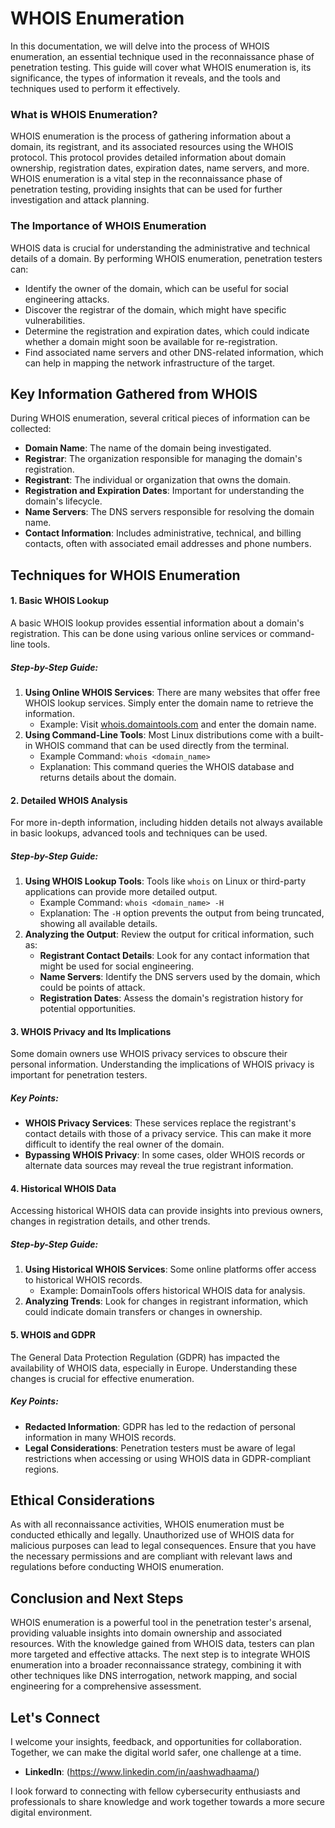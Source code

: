 # WHOIS Enumeration

In this documentation, we will delve into the process of WHOIS enumeration, an essential technique used in the reconnaissance phase of penetration testing. This guide will cover what WHOIS enumeration is, its significance, the types of information it reveals, and the tools and techniques used to perform it effectively.

### What is WHOIS Enumeration?

WHOIS enumeration is the process of gathering information about a domain, its registrant, and its associated resources using the WHOIS protocol. This protocol provides detailed information about domain ownership, registration dates, expiration dates, name servers, and more. WHOIS enumeration is a vital step in the reconnaissance phase of penetration testing, providing insights that can be used for further investigation and attack planning.

### The Importance of WHOIS Enumeration

WHOIS data is crucial for understanding the administrative and technical details of a domain. By performing WHOIS enumeration, penetration testers can:

- Identify the owner of the domain, which can be useful for social engineering attacks.
- Discover the registrar of the domain, which might have specific vulnerabilities.
- Determine the registration and expiration dates, which could indicate whether a domain might soon be available for re-registration.
- Find associated name servers and other DNS-related information, which can help in mapping the network infrastructure of the target.

## Key Information Gathered from WHOIS

During WHOIS enumeration, several critical pieces of information can be collected:

- **Domain Name**: The name of the domain being investigated.
- **Registrar**: The organization responsible for managing the domain's registration.
- **Registrant**: The individual or organization that owns the domain.
- **Registration and Expiration Dates**: Important for understanding the domain's lifecycle.
- **Name Servers**: The DNS servers responsible for resolving the domain name.
- **Contact Information**: Includes administrative, technical, and billing contacts, often with associated email addresses and phone numbers.

## Techniques for WHOIS Enumeration

#### 1. Basic WHOIS Lookup

A basic WHOIS lookup provides essential information about a domain's registration. This can be done using various online services or command-line tools.

##### Step-by-Step Guide:

1. **Using Online WHOIS Services**: There are many websites that offer free WHOIS lookup services. Simply enter the domain name to retrieve the information.
   - Example: Visit [whois.domaintools.com](https://whois.domaintools.com/) and enter the domain name.
2. **Using Command-Line Tools**: Most Linux distributions come with a built-in WHOIS command that can be used directly from the terminal.
   - Example Command: `whois <domain_name>`
   - Explanation: This command queries the WHOIS database and returns details about the domain.

#### 2. Detailed WHOIS Analysis

For more in-depth information, including hidden details not always available in basic lookups, advanced tools and techniques can be used.

##### Step-by-Step Guide:

1. **Using WHOIS Lookup Tools**: Tools like `whois` on Linux or third-party applications can provide more detailed output.
   - Example Command: `whois <domain_name> -H`
   - Explanation: The `-H` option prevents the output from being truncated, showing all available details.
2. **Analyzing the Output**: Review the output for critical information, such as:
   - **Registrant Contact Details**: Look for any contact information that might be used for social engineering.
   - **Name Servers**: Identify the DNS servers used by the domain, which could be points of attack.
   - **Registration Dates**: Assess the domain's registration history for potential opportunities.

#### 3. WHOIS Privacy and Its Implications

Some domain owners use WHOIS privacy services to obscure their personal information. Understanding the implications of WHOIS privacy is important for penetration testers.

##### Key Points:

- **WHOIS Privacy Services**: These services replace the registrant's contact details with those of a privacy service. This can make it more difficult to identify the real owner of the domain.
- **Bypassing WHOIS Privacy**: In some cases, older WHOIS records or alternate data sources may reveal the true registrant information.

#### 4. Historical WHOIS Data

Accessing historical WHOIS data can provide insights into previous owners, changes in registration details, and other trends.

##### Step-by-Step Guide:

1. **Using Historical WHOIS Services**: Some online platforms offer access to historical WHOIS records.
   - Example: DomainTools offers historical WHOIS data for analysis.
2. **Analyzing Trends**: Look for changes in registrant information, which could indicate domain transfers or changes in ownership.

#### 5. WHOIS and GDPR

The General Data Protection Regulation (GDPR) has impacted the availability of WHOIS data, especially in Europe. Understanding these changes is crucial for effective enumeration.

##### Key Points:

- **Redacted Information**: GDPR has led to the redaction of personal information in many WHOIS records.
- **Legal Considerations**: Penetration testers must be aware of legal restrictions when accessing or using WHOIS data in GDPR-compliant regions.

## Ethical Considerations

As with all reconnaissance activities, WHOIS enumeration must be conducted ethically and legally. Unauthorized use of WHOIS data for malicious purposes can lead to legal consequences. Ensure that you have the necessary permissions and are compliant with relevant laws and regulations before conducting WHOIS enumeration.

## Conclusion and Next Steps

WHOIS enumeration is a powerful tool in the penetration tester's arsenal, providing valuable insights into domain ownership and associated resources. With the knowledge gained from WHOIS data, testers can plan more targeted and effective attacks. The next step is to integrate WHOIS enumeration into a broader reconnaissance strategy, combining it with other techniques like DNS interrogation, network mapping, and social engineering for a comprehensive assessment.

## Let's Connect

I welcome your insights, feedback, and opportunities for collaboration. Together, we can make the digital world safer, one challenge at a time.

- **LinkedIn**: (https://www.linkedin.com/in/aashwadhaama/)

I look forward to connecting with fellow cybersecurity enthusiasts and professionals to share knowledge and work together towards a more secure digital environment.
